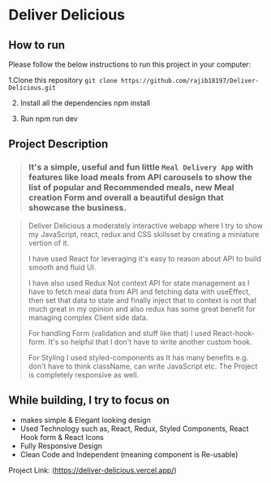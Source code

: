 # **Deliver Delicious**

## **How to run**

Please follow the below instructions to run this project in your computer:

1.Clone this repository
`git clone https://github.com/rajib18197/Deliver-Delicious.git`

2.  Install all the dependencies
    npm install

3.  Run
    npm run dev

## **Project Description**

> ### It's a simple, useful and fun little `Meal Delivery App` with features like load meals from API carousels to show the list of popular and Recommended meals, new Meal creation Form and overall a beautiful design that showcase the business.

> Deliver Delicious a moderately interactive webapp where I try to show my JavaScript, react, redux and CSS skillsset by creating a miniature vertion of it.
>
> I have used React for leveraging it's easy to reason about API to build smooth and fluid UI.
>
> I have also used Redux Not context API for state management as I have to fetch meal data from API and fetching data with useEffect, then set that data to state and finally inject that to context is not that much great in my opinion and also redux has some great benefit for managing complex Client side data.
>
> For handling Form (validation and stuff like that) I used React-hook-form. It's so helpful that I don't have to write another custom hook.
>
> For Styling I used styled-components as It has many benefits e.g. don't have to think className, can write JavaScript etc. The Project is completely responsive as well.

## **While building, I try to focus on**

- makes simple & Elegant looking design
- Used Technology such as, React, Redux, Styled Components, React Hook form & React Icons
- Fully Responsive Design
- Clean Code and Independent (meaning component is Re-usable)

Project Link: (https://deliver-delicious.vercel.app/)
